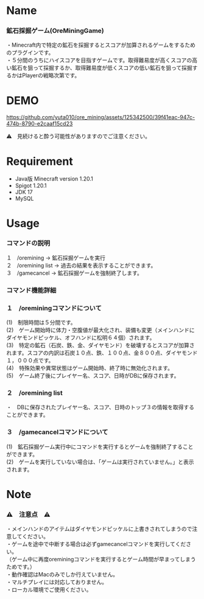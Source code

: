 # Name
<h3>鉱石採掘ゲーム(OreMiningGame)</h2>

・Minecraft内で特定の鉱石を採掘するとスコアが加算されるゲームをするためのプラグインです。</br>
・５分間のうちにハイスコアを目指すゲームです。取得難易度が高くスコアの高い鉱石を狙って採掘するか、取得難易度が低くスコアの低い鉱石を狙って採掘するかはPlayerの戦略次第です。

# DEMO

https://github.com/yuta010/ore_mining/assets/125342500/39f41eac-947c-474b-8790-e2caaf15cd23

⚠️　見続けると酔う可能性がありますのでご注意ください。
# Requirement
* Java版 Minecraft version 1.20.1
* Spigot 1.20.1
* JDK 17
* MySQL

# Usage
<h3>コマンドの説明</h3>
１　/oremining -> 鉱石採掘ゲームを実行</br>
２　/oremining list -> 過去の結果を表示することができます。</br>
３　/gamecancel -> 鉱石採掘ゲームを強制終了します。</br>

<h3>コマンド機能詳細</h3>
<h3>１　/oreminingコマンドについて</h3>
(1)　制限時間は５分間です。</br>
(2)　ゲーム開始時に体力・空腹値が最大化され、装備も変更（メインハンドにダイヤモンドピッケル、オフハンドに松明６４個）されます。</br>
(3)　特定の鉱石（石炭、鉄、金、ダイヤモンド）を破壊するとスコアが加算されます。スコアの内訳は石炭１０点、鉄、１００点、金８００点、ダイヤモンド１，０００点です。</br>
(4)　特殊効果や異常状態はゲーム開始時、終了時に無効化されます。</br>
(5)　ゲーム終了後にプレイヤー名、スコア、日時がDBに保存されます。

<h3>２　/oremining list</h3>
・　DBに保存されたプレイヤー名、スコア、日時のトップ３の情報を取得することができます。

<h3>３　/gamecancelコマンドについて</h3>
(1)　鉱石採掘ゲーム実行中にコマンドを実行するとゲームを強制終了することができます。</br>
(2)　ゲームを実行していない場合は、「ゲームは実行されていません。」と表示されます。

# Note
<h3>⚠️　注意点　⚠️</h3>
・メインハンドのアイテムはダイヤモンドピッケルに上書きされてしまうので注意してください。</br>
・ゲームを途中で中断する場合は必ずgamecancelコマンドを実行してください。</br>
（ゲーム中に再度oreminingコマンドを実行するとゲーム時間が早まってしまうためです。）</br>
・動作確認はMacのみでしか行えていません。</br>
・マルチプレイには対応しておりません。</br>
・ローカル環境でご使用ください。</br>
